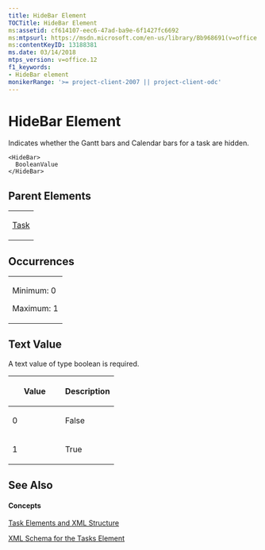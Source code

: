 ```yaml
---
title: HideBar Element
TOCTitle: HideBar Element
ms:assetid: cf614107-eec6-47ad-ba9e-6f1427fc6692
ms:mtpsurl: https://msdn.microsoft.com/en-us/library/Bb968691(v=office.12)
ms:contentKeyID: 13188381
ms.date: 03/14/2018
mtps_version: v=office.12
f1_keywords:
- HideBar element
monikerRange: '>= project-client-2007 || project-client-odc'
---
```


# HideBar Element




Indicates whether the Gantt bars and Calendar bars for a task are hidden.

    <HideBar>
      BooleanValue
    </HideBar>

## Parent Elements

<table>
<colgroup>
<col style="width: 100%" />
</colgroup>
<tbody>
<tr class="odd">
<td><p><a href="task-element.md">Task</a></p></td>
</tr>
</tbody>
</table>

## Occurrences

<table>
<colgroup>
<col style="width: 100%" />
</colgroup>
<tbody>
<tr class="odd">
<td><p>Minimum: 0</p>
<p>Maximum: 1</p></td>
</tr>
</tbody>
</table>

## Text Value

A text value of type boolean is required.

<table>
<colgroup>
<col style="width: 50%" />
<col style="width: 50%" />
</colgroup>
<thead>
<tr class="header">
<th><p>Value</p></th>
<th><p>Description</p></th>
</tr>
</thead>
<tbody>
<tr class="odd">
<td><p>0</p></td>
<td><p>False</p></td>
</tr>
<tr class="even">
<td><p>1</p></td>
<td><p>True</p></td>
</tr>
</tbody>
</table>

## See Also

#### Concepts

[Task Elements and XML Structure](task-elements-and-xml-structure.md)

[XML Schema for the Tasks Element](xml-schema-for-the-tasks-element.md)

